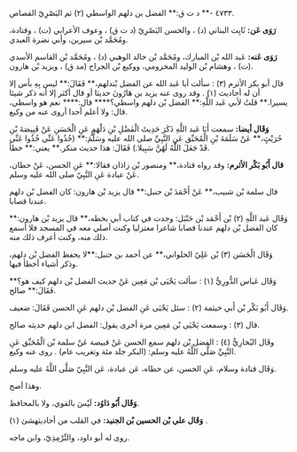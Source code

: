٤٧٣٣ -** د ت ق:** الفضل بن دلهم الواسطي (٢) ثم البَصْرِيّ القصاص.

**رَوَى عَن:** ثَابِت البناني (د) ، والحسن البَصْرِيّ (د ت ق) ، وعوف الأعرابي (ت) ، وقتادة، ومُحَمَّد بْن سيرين، وأبي نضرة العبدي.

**رَوَى عَنه:** عَبد الله بْن المبارك، ومُحَمَّد بْن خالد الوهبي (د) ، ومُحَمَّد بْن القاسم الأسدي (ت) ، وهشام بْن الوليد المخزومي، ووكيع بْن الجراح (مد ق) ، ويزيد بْن هارون.

قال أبو بكر الأثرم (٣) : سألت أبا عَبد الله عن الفضل بْندلهم،** فَقَالَ:** ليس بِهِ بأس إلا أن له أحاديث (١) . وقد روى عنه يزيد بن هَارُونَ حديثا أو قال أكثر إلا أنه ذكر شيئا يسيرا.** قلتُ لأبي عَبد اللَّهِ:** الفضل بْن دلهم واسطي؟**** قال:**** نعم هو واسطي، قال: ولا أعلم أحدا أروى عنه من وكيع.

**وَقَال أيضا:** سمعت أَبَا عَبد اللَّهِ ذَكَرَ حَدِيثَ الْفَضْلِ بْنِ دَلْهَمٍ عَنِ الْحَسَنِ عَنْ قَبِيصَةَ بْنِ حُرَيْثٍ،** عَنْ سَلَمَةَ بْنِ الْمُحَبِّق عَنِ النَّبِيِّ صلى الله عليه وسَلَّمَ:** (خُذُوا عَنِّي خُذُوا عَنِّي قَدْ جَعَلَ اللَّهُ لَهُنَّ سَبِيلا.) فَقَالَ: هذا حديث منكر.** يعني:** خطأ.

**قال أَبُو بَكْر الأثرم:** وقد رواه قتادة،** ومنصور بْن زاذان فقالا:** عَنِ الحسن، عَنْ حطان، عَنْ عبادة عَنِ النَّبِيّ صلى الله عليه وسلم.

قال سلمة بْن شبيب،** عَنْ أَحْمَدَ بْن حنبل:** قال يزيد بْن هارون: كان الفضل بْن دلهم عندنا قصابا.

وَقَال عَبد اللَّهِ (٢) بْن أَحْمَد بْن حَنْبَل: وجدت في كتاب أبي بخطه،** قال يزيد بْن هارون:** كان الفضل بْن دلهم عندنا قصابا شاعرا معتزليا وكنت أصلي معه في المسجد فلا أسمع ذلك منه، وكنت أعرف ذلك منه.

وَقَال الْحَسَن (٣) بْن عَلِيّ الحلواني،** عن أحمد بن حنبل:**لا يحفظ الفضل بْن دلهم، وذكر أشياء أخطأ فيها.

وَقَال عَباس الدُّورِيُّ (١) : سألت يَحْيَى بْن مَعِين عَنْ حديث الفضل بْن دلهم كيف هو؟** فَقَالَ:** صالح.

وَقَال أَبُو بَكْر بْن أَبي خيثمة (٢) : سئل يَحْيَى عَنِ الفضل بْن دلهم عَنِ الحسن فَقَالَ: ضعيف.

قال (٣) : وسمعت يَحْيَى بْن مَعِين مرة أخرى يقول: الفضل ابن دلهم حديثه صالح.

وقَال البُخارِيُّ (٤) : الفضل بْن دلهم سمع الحسن عَنْ قبيصة عَنْ سلمة بْن الْمُحَبِّق عَنِ النَّبِيِّ صَلَّى اللَّهُ عليه وسلم: (البكر جلد مئة وتغريب عام) . روى عنه وكيع.

وَقَال قتادة وسلام، عَنِ الحسن، عن حطاه، عَن عبادة، عَن النَّبِيّ صَلَّى اللَّهُ عليه وسلم.

وهذا أصح.

**وَقَال أَبُو دَاوُد:** لَيْسَ بالقوي، ولا بالمحافظ.

**وَقَال علي بْن الحسين بْن الجنيد:** في القلب من أحاديثهشئ (١) .

روى له أبو داود، والتِّرْمِذِيّ، وابن ماجه.